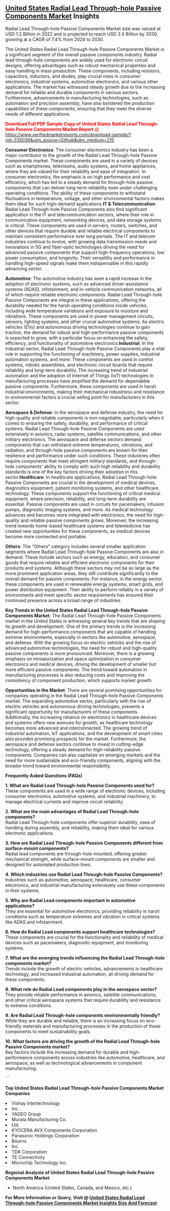 <h2><a href="https://www.verifiedmarketreports.com/download-sample/?rid=335036&amp;utm_source=Github&amp;utm_medium=215" target="_blank">United States Radial Lead Through-hole Passive Components Market</a> Insights</h2><p>Radial Lead Through-hole Passive Components Market size was valued at USD 1.2 Billion in 2022 and is projected to reach USD 2.0 Billion by 2030, growing at a CAGR of 7.4% from 2024 to 2030.</p><p><p>The United States Radial Lead Through-hole Passive Components Market is a significant segment of the overall passive components industry. Radial lead through-hole components are widely used for electronic circuit designs, offering advantages such as robust mechanical properties and easy handling in mass production. These components, including resistors, capacitors, inductors, and diodes, play crucial roles in consumer electronics, industrial systems, automotive electronics, and various other applications. The market has witnessed steady growth due to the increasing demand for reliable and durable components in various sectors. Furthermore, advancements in manufacturing technologies, such as automation and precision assembly, have also bolstered the production capabilities of these components, ensuring that they meet the diverse needs of different applications.<p><span class=""><span style="color: #ff0000;"><strong>Download Full PDF Sample Copy of United States Radial Lead Through-hole Passive Components Market Report</strong> @ </span><a href="https://www.verifiedmarketreports.com/download-sample/?rid=335036&amp;utm_source=Github&amp;utm_medium=215" target="_blank">https://www.verifiedmarketreports.com/download-sample/?rid=335036&amp;utm_source=Github&amp;utm_medium=215</a></span></p></p><p><strong>Consumer Electronics</strong>: The consumer electronics industry has been a major contributor to the growth of the Radial Lead Through-hole Passive Components market. These components are used in a variety of devices such as smartphones, televisions, audio systems, and home appliances, where they are valued for their reliability and ease of integration. In consumer electronics, the emphasis is on high performance and cost efficiency, which has led to a steady demand for through-hole passive components that can deliver long-term reliability even under challenging operating conditions. The ability of these components to withstand fluctuations in temperature, voltage, and other environmental factors makes them ideal for such high-demand applications.<strong>IT & Telecommunication</strong>: Radial Lead Through-hole Passive Components also find significant application in the IT and telecommunication sectors, where their role in communication equipment, networking devices, and data storage systems is critical. These components are used in servers, routers, switches, and other devices that require durable and reliable electrical components to maintain consistent performance over long periods. The IT and telecom industries continue to evolve, with growing data transmission needs and innovations in 5G and fiber-optic technologies driving the need for advanced passive components that support high-frequency operations, low power consumption, and longevity. Their versatility and performance in handling high-speed signals make them indispensable in this rapidly advancing sector.<p><strong>Automotive</strong>: The automotive industry has seen a rapid increase in the adoption of electronic systems, such as advanced driver-assistance systems (ADAS), infotainment, and in-vehicle communication networks, all of which require reliable electronic components. Radial Lead Through-hole Passive Components are integral in these applications, offering the durability needed for the harsh operating conditions inside vehicles, including wide temperature variations and exposure to moisture and vibrations. These components are used in power management circuits, sensors, lighting systems, and other crucial automotive systems. As electric vehicles (EVs) and autonomous driving technologies continue to gain traction, the demand for robust and high-performance passive components is expected to grow, with a particular focus on enhancing the safety, efficiency, and functionality of automotive electronics.<strong>Industrial</strong>: In the industrial sector, Radial Lead Through-hole Passive Components play a vital role in supporting the functioning of machinery, power supplies, industrial automation systems, and more. These components are used in control systems, robotic assemblies, and electronic circuit boards that require reliability and long-term durability. The increasing trend of industrial automation and the adoption of Internet of Things (IoT) technologies in manufacturing processes have amplified the demand for dependable passive components. Furthermore, these components are used in harsh industrial environments, making their mechanical robustness and resistance to environmental factors a crucial selling point for manufacturers in this sector.<p><strong>Aerospace & Defense</strong>: In the aerospace and defense industry, the need for high-quality and reliable components is non-negotiable, particularly when it comes to ensuring the safety, durability, and performance of critical systems. Radial Lead Through-hole Passive Components are used extensively in avionics, radar systems, satellite communications, and other military electronics. The aerospace and defense sectors demand components that can withstand extreme temperatures, vibrations, and radiation, and through-hole passive components are known for their resilience and performance under such conditions. These industries often require components that meet stringent military standards, and through-hole components' ability to comply with such high reliability and durability standards is one of the key factors driving their adoption in this sector.<strong>Healthcare</strong>: In healthcare applications, Radial Lead Through-hole Passive Components are crucial in the development of medical devices, diagnostics equipment, patient monitoring systems, and other healthcare technology. These components support the functioning of critical medical equipment, where precision, reliability, and long-term durability are essential. Passive components are used in circuits for pacemakers, infusion pumps, diagnostic imaging systems, and more. As medical technology advances and becomes more integrated with electronics, the need for high-quality and reliable passive components grows. Moreover, the increasing trend towards home-based healthcare systems and telemedicine has created new opportunities for these components, as medical devices become more connected and portable.<p><strong>Others</strong>: The “Others” category includes several smaller application segments where Radial Lead Through-hole Passive Components are also in demand. These include sectors such as energy, education, and consumer goods that require reliable and efficient electronic components for their products and systems. Although these sectors may not be as large as the more prominent application areas, they still contribute significantly to the overall demand for passive components. For instance, in the energy sector, these components are used in renewable energy systems, smart grids, and power distribution equipment. Their ability to perform reliably in a variety of environments and meet specific sector requirements has ensured their continued presence across a broad range of industries.<p><strong>Key Trends in the United States Radial Lead Through-hole Passive Components Market</strong>: The Radial Lead Through-hole Passive Components market in the United States is witnessing several key trends that are shaping its growth and development. One of the primary trends is the increasing demand for high-performance components that are capable of handling extreme environments, especially in sectors like automotive, aerospace, and defense. With the growing focus on electric vehicles and the rise of advanced automotive technologies, the need for robust and high-quality passive components is more pronounced. Moreover, there is a growing emphasis on miniaturization and space optimization in consumer electronics and medical devices, driving the development of smaller but more efficient passive components. The trend toward automation in manufacturing processes is also reducing costs and improving the consistency of component production, which supports market growth.<p><strong>Opportunities in the Market</strong>: There are several promising opportunities for companies operating in the Radial Lead Through-hole Passive Components market. The expanding automotive sector, particularly with the rise of electric vehicles and autonomous driving technologies, presents a significant opportunity for manufacturers of these components. Additionally, the increasing reliance on electronics in healthcare devices and systems offers new avenues for growth, as healthcare technology becomes more advanced and interconnected. The growing trend of industrial automation, IoT applications, and the development of smart cities also provides promising prospects for the market. Furthermore, the aerospace and defense sectors continue to invest in cutting-edge technology, offering a steady demand for high-reliability passive components. Companies can also capitalize on emerging markets and the need for more sustainable and eco-friendly components, aligning with the broader trend toward environmental responsibility.<p><strong>Frequently Asked Questions (FAQs)</strong></p><p><strong>1. What are Radial Lead Through-hole Passive Components used for?</strong><br>These components are used in a wide range of electronic devices, including consumer electronics, automotive systems, and industrial machinery, to manage electrical currents and improve circuit reliability.</p><p><strong>2. What are the main advantages of Radial Lead Through-hole components?</strong><br>Radial Lead Through-hole components offer superior durability, ease of handling during assembly, and reliability, making them ideal for various electronic applications.</p><p><strong>3. How are Radial Lead Through-hole Passive Components different from surface-mount components?</strong><br>Radial lead components are through-hole mounted, offering greater mechanical strength, while surface-mount components are smaller and designed for automated production lines.</p><p><strong>4. Which industries use Radial Lead Through-hole Passive Components?</strong><br>Industries such as automotive, aerospace, healthcare, consumer electronics, and industrial manufacturing extensively use these components in their systems.</p><p><strong>5. Why are Radial Lead components important in automotive applications?</strong><br>They are essential for automotive electronics, providing reliability in harsh conditions such as temperature extremes and vibration in critical systems like ADAS and infotainment.</p><p><strong>6. How do Radial Lead components support healthcare technologies?</strong><br>These components are crucial for the functionality and reliability of medical devices such as pacemakers, diagnostic equipment, and monitoring systems.</p><p><strong>7. What are the emerging trends influencing the Radial Lead Through-hole components market?</strong><br>Trends include the growth of electric vehicles, advancements in healthcare technology, and increased industrial automation, all driving demand for these components.</p><p><strong>8. What role do Radial Lead components play in the aerospace sector?</strong><br>They provide reliable performance in avionics, satellite communications, and other critical aerospace systems that require durability and resistance to extreme conditions.</p><p><strong>9. Are Radial Lead Through-hole components environmentally friendly?</strong><br>While they are durable and reliable, there is an increasing focus on eco-friendly materials and manufacturing processes in the production of these components to meet sustainability goals.</p><p><strong>10. What factors are driving the growth of the Radial Lead Through-hole Passive Components market?</strong><br>Key factors include the increasing demand for durable and high-performance components across industries like automotive, healthcare, and aerospace, as well as technological advancements in component manufacturing.</p>```</p><p><strong>Top United States Radial Lead Through-hole Passive Components Market Companies</strong></p><div data-test-id=""><p><li>Vishay Intertechnology</li><li> Inc.</li><li> YAGEO Group</li><li> Murata Manufacturing Co.</li><li> Ltd.</li><li> KYOCERA AVX Components Corporation</li><li> Panasonic Holdings Corporation</li><li> Bourns</li><li> Inc.</li><li> TDK Corporation</li><li> TE Connectivity</li><li> Microchip Technology Inc.</li></p><div><strong>Regional Analysis of&nbsp;United States Radial Lead Through-hole Passive Components Market</strong></div><ul><li dir="ltr"><p dir="ltr">North America&nbsp;(United States, Canada, and Mexico, etc.)</p></li></ul><p><strong>For More Information or Query, Visit @&nbsp;</strong><strong><a href="https://www.verifiedmarketreports.com/product/radial-lead-through-hole-passive-components-market/?utm_source=Github&amp;utm_medium=215" target="_blank">United States Radial Lead Through-hole Passive Components Market Insights Size And Forecast</a></strong></p></div>
